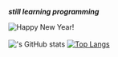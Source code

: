 ***still learning programming***

![Happy New Year!](https://media2.giphy.com/media/RbDKaczqWovIugyJmW/giphy.gif?cid=ecf05e4781xwp1nq8imrekp3gm17fke7r1whwa5idahnhhrq&rid=giphy.gif&ct=g)
<br>
<br>
!['s GitHub stats](https://github-readme-stats.vercel.app/api?username=zodplugin&hide=contribs,prs&theme=dark)
[![Top Langs](https://github-readme-stats.vercel.app/api/top-langs/?username=zodplugin)](https://github.com/anuraghazra/github-readme-stats)
